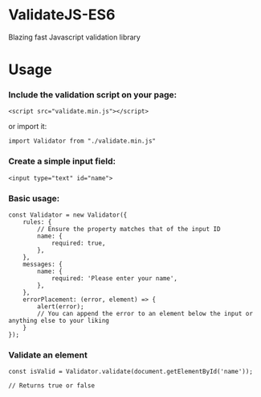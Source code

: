 # ValidateJS-ES6

Blazing fast Javascript validation library

# Usage

### Include the validation script on your page:
```
<script src="validate.min.js"></script>
```
or import it:
```
import Validator from "./validate.min.js"
```

### Create a simple input field:
```
<input type="text" id="name">
```

### Basic usage:
```
const Validator = new Validator({
	rules: {
		// Ensure the property matches that of the input ID
		name: {
			required: true,
		},
	},
	messages: {
		name: {
			required: 'Please enter your name',
		},
	},
	errorPlacement: (error, element) => {
		alert(error);
		// You can append the error to an element below the input or anything else to your liking
	}
});
```

### Validate an element
```
const isValid = Validator.validate(document.getElementById('name'));

// Returns true or false
```
